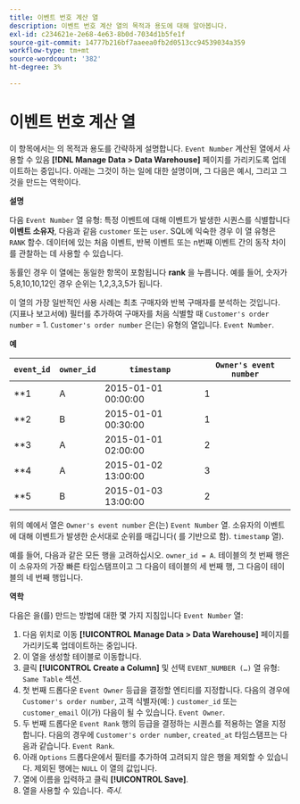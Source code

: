 ```yaml
---
title: 이벤트 번호 계산 열
description: 이벤트 번호 계산 열의 목적과 용도에 대해 알아봅니다.
exl-id: c234621e-2e68-4e63-8b0d-7034d1b5fe1f
source-git-commit: 14777b216bf7aaeea0fb2d0513cc94539034a359
workflow-type: tm+mt
source-wordcount: '382'
ht-degree: 3%

---
```


# 이벤트 번호 계산 열

이 항목에서는 의 목적과 용도를 간략하게 설명합니다. `Event Number` 계산된 열에서 사용할 수 있음 **[!DNL Manage Data > Data Warehouse]** 페이지를 가리키도록 업데이트하는 중입니다. 아래는 그것이 하는 일에 대한 설명이며, 그 다음은 예시, 그리고 그것을 만드는 역학이다.

**설명**

다음 `Event Number` 열 유형: 특정 이벤트에 대해 이벤트가 발생한 시퀀스를 식별합니다 **이벤트 소유자**, 다음과 같음 `customer` 또는 `user`. SQL에 익숙한 경우 이 열 유형은 `RANK` 함수. 데이터에 있는 처음 이벤트, 반복 이벤트 또는 n번째 이벤트 간의 동작 차이를 관찰하는 데 사용할 수 있습니다.

동률인 경우 이 열에는 동일한 항목이 포함됩니다 **rank** 을 누릅니다. 예를 들어, 숫자가 5,8,10,10,12인 경우 순위는 1,2,3,3,5가 됩니다.

이 열의 가장 일반적인 사용 사례는 최초 구매자와 반복 구매자를 분석하는 것입니다. (지표나 보고서에) 필터를 추가하여 구매자를 처음 식별할 때 `Customer's order number` = 1. `Customer's order number` 은(는) 유형의 열입니다. `Event Number`.

**예**

| **`event_id`** | **`owner_id`** | **`timestamp`** | **`Owner's event number`** |
|--- |--- |--- |--- |
| **1 | A | 2015-01-01 00:00:00 | 1 |
| **2 | B | 2015-01-01 00:30:00 | 1 |
| **3 | A | 2015-01-01 02:00:00 | 2 |
| **4 | A | 2015-01-02 13:00:00 | 3 |
| **5 | B | 2015-01-03 13:00:00 | 2 |

위의 예에서 열은 `Owner's event number` 은(는) `Event Number` 열. 소유자의 이벤트에 대해 이벤트가 발생한 순서대로 순위를 매깁니다( 를 기반으로 함). `timestamp` 열).

예를 들어, 다음과 같은 모든 행을 고려하십시오. `owner_id = A`. 테이블의 첫 번째 행은 이 소유자의 가장 빠른 타임스탬프이고 그 다음이 테이블의 세 번째 행, 그 다음이 테이블의 네 번째 행입니다.

**역학**

다음은 을(를) 만드는 방법에 대한 몇 가지 지침입니다 `Event Number` 열:

1. 다음 위치로 이동 **[!UICONTROL Manage Data > Data Warehouse]** 페이지를 가리키도록 업데이트하는 중입니다.
1. 이 열을 생성할 테이블로 이동합니다.
1. 클릭 **[!UICONTROL Create a Column]** 및 선택 `EVENT_NUMBER (…)` 열 유형: `Same Table` 섹션.
1. 첫 번째 드롭다운 `Event Owner` 등급을 결정할 엔티티를 지정합니다. 다음의 경우에 `Customer's order number`, 고객 식별자(예: ) `customer_id` 또는 `customer_email` 이(가) 다음이 될 수 있습니다. `Event Owner`.
1. 두 번째 드롭다운 `Event Rank` 행의 등급을 결정하는 시퀀스를 적용하는 열을 지정합니다. 다음의 경우에 `Customer's order number`, `created_at` 타임스탬프는 다음과 같습니다. `Event Rank`.
1. 아래 `Options` 드롭다운에서 필터를 추가하여 고려되지 않은 행을 제외할 수 있습니다. 제외된 행에는 `NULL` 이 열의 값입니다.
1. 열에 이름을 입력하고 클릭 **[!UICONTROL Save]**.
1. 열을 사용할 수 있습니다. _즉시._
